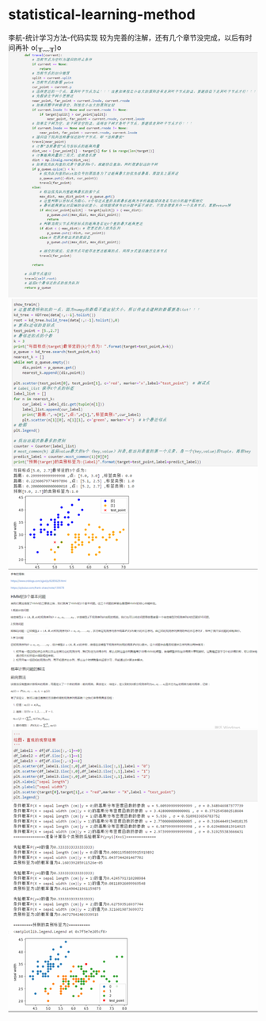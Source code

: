 # statistical-learning-method
 李航-统计学习方法-代码实现
较为完善的注解，还有几个章节没完成，以后有时间再补 o(╥﹏╥)o
![avatar](img/1.jpg)
![avatar](img/2.jpg)
![avatar](img/3.jpg)
![avatar](img/4.jpg)
